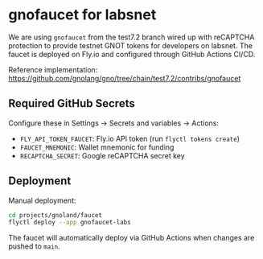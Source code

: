 # gnofaucet for labsnet

We are using `gnofaucet` from the test7.2 branch wired up with reCAPTCHA protection to provide testnet GNOT tokens for developers on labsnet. The faucet is deployed on Fly.io and configured through GitHub Actions CI/CD.

Reference implementation: https://github.com/gnolang/gno/tree/chain/test7.2/contribs/gnofaucet

## Required GitHub Secrets

Configure these in Settings → Secrets and variables → Actions:

- `FLY_API_TOKEN_FAUCET`: Fly.io API token (run `flyctl tokens create`)
- `FAUCET_MNEMONIC`: Wallet mnemonic for funding
- `RECAPTCHA_SECRET`: Google reCAPTCHA secret key

## Deployment

Manual deployment:
```bash
cd projects/gnoland/faucet
flyctl deploy --app gnofaucet-labs
```

The faucet will automatically deploy via GitHub Actions when changes are pushed to `main`.
